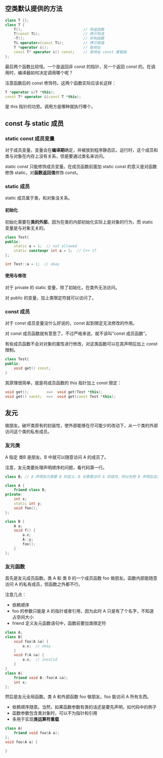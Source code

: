 ## 空类默认提供的方法

```cpp
class T {};  
class T {  
	T();                            // 构造函数
	T(const T&);                    // 拷贝构造
	~T();                           // 析构函数
	T& operator=(const T&);         // 拷贝赋值
	T *operator &();                // 取地址
	const T* operator &() const;    // 取地址 const 重载版
};
```

最后两个函数比较怪。一个是返回非 const 的指针，另一个返回 const 的。在调用时，编译器如何决定调用哪个呢？

注意函数后的 const 修饰符。这两个函数实际应该长这样：

```cpp
T *operator &(T *this);
const T* operator &(const T *this);
```

是 this 指针的功劳。调用方是哪种就执行哪个。

## const 与 static 成员

### static const 成员变量

对于成员变量，变量会在**编译期**确定，并被放到程序静态区。运行时，这个成员和类与对象在内存上没有关系，但是要通过类名来访问。

static const 只能修饰成员变量。在成员函数前面加 static const 的意义是对函数修饰 static，对**函数返回值**修饰 const。

### static 成员

static 成员属于类，和对象没关系。

#### 初始化

初始化需要在**类的外部**。因为在类的内部初始化实际上是对象的行为，而 static 变量是与对象无关的。

```cpp
class Test{
public:
	static a = 1;  // not allowed
	static constexpr int a = 1;  // C++ 17
};

int Test::a = 1;  // okay
```

#### 使用与修改

对于 private 的 static 变量，除了初始化，在类外无法访问。

对 public 的变量，加上类限定符就可以访问了。

### const 成员

对于 const 成员变量没什么好说的，const 起到限定无法修改的作用。

对 const 成员函数就有意思了。不过严格来说，就不该叫“const 成员函数”。

有些成员函数不会对对象的属性进行修改，对这类函数可以在其声明后加上 const 限制。

```cpp
class Test{
public:
	void get() const;
}
```

其原理很简单，就是将成员函数的 this 指针加上 const 限定：

```cpp
void get();        <=>  void get(Test *this); 
void get() const;  <=>  void get(const Test *this);
```

## 友元

做朋友。破坏类原有的封装性，使外部能够在尽可能少的改动下，从一个类的外部访问这个类的私有成员。

### 友元类

A 指定 类B 是朋友。B 中就可以随意访问 A 的成员了。

注意，友元类要处理声明顺序的问题，看代码第一行。

```cpp
class B; // A 声明友元需要 B 的定义，B 也需要访问 A 的成员。所以先把 B 声明在这里，方便 A 使用。

class A {
	friend class B;
private:
	int x;
	static int y;
	void foo();
};

class B {
	A a;
	void f() {
		a.x;
		A::y;
		foo();
	}
};
```

### 友元函数

首先是友元成员函数。类 A 和 类 B 的一个成员函数 foo 做朋友。函数内部能随意访问 A 的私有成员，但函数之外都不行。

注意几点：
- 依赖顺序
- foo 的参数只能是 A 的指针或者引用，因为此时 A 只是有了个名字，不知道占空间大小
- friend 定义友元函数语句中，函数前要加类限定符

```cpp
class A;
class B{
	void foo(A &a) {
		a.x;  // okay
	}
	void f(A &a) {
		a.x;  // invalid
	}
}
class A{
	friend void B::foo(A &a);
	int x;
};

```

然后是友元全局函数。类 A 和外部函数 foo 做朋友。foo 能访问 A 所有东西。
- 依赖顺序随意。当然，如果函数参数有类的话还是要先声明，如代码中的例子
- 函数参数包含类对象时，可以不为指针和引用
- 多用于实现**类运算符重载**

```cpp
class A{
	friend void foo(A a);
};
void foo(A a) {

}
```